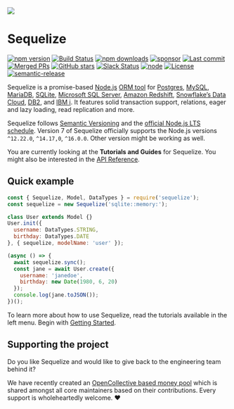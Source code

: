 <div class="logo">
  <img src="./manual/asset/logo.png" />
  <div class="sequelize"><h1>Sequelize</h1></div>
</div>

[![npm version](https://badgen.net/npm/v/sequelize)](https://www.npmjs.com/package/sequelize)
[![Build Status](https://github.com/sequelize/sequelize/workflows/CI/badge.svg)](https://github.com/sequelize/sequelize/actions?query=workflow%3ACI)
[![npm downloads](https://badgen.net/npm/dm/sequelize)](https://www.npmjs.com/package/sequelize)
[![sponsor](https://img.shields.io/opencollective/all/sequelize?label=sponsors)](https://opencollective.com/sequelize)
[![Last commit](https://badgen.net/github/last-commit/sequelize/sequelize)](https://github.com/sequelize/sequelize)
[![Merged PRs](https://badgen.net/github/merged-prs/sequelize/sequelize)](https://github.com/sequelize/sequelize)
[![GitHub stars](https://badgen.net/github/stars/sequelize/sequelize)](https://github.com/sequelize/sequelize)
[![Slack Status](http://sequelize-slack.herokuapp.com/badge.svg)](http://sequelize-slack.herokuapp.com/)
[![node](https://badgen.net/npm/node/sequelize)](https://www.npmjs.com/package/sequelize)
[![License](https://badgen.net/github/license/sequelize/sequelize)](https://github.com/sequelize/sequelize/blob/main/LICENSE)
[![semantic-release](https://img.shields.io/badge/%20%20%F0%9F%93%A6%F0%9F%9A%80-semantic--release-e10079.svg)](https://github.com/semantic-release/semantic-release)

Sequelize is a promise-based [Node.js](https://nodejs.org/en/about/) [ORM tool](https://en.wikipedia.org/wiki/Object-relational_mapping) for [Postgres](https://en.wikipedia.org/wiki/PostgreSQL), [MySQL](https://en.wikipedia.org/wiki/MySQL), [MariaDB](https://en.wikipedia.org/wiki/MariaDB), [SQLite](https://en.wikipedia.org/wiki/SQLite), [Microsoft SQL Server](https://en.wikipedia.org/wiki/Microsoft_SQL_Server), [Amazon Redshift](https://docs.aws.amazon.com/redshift/index.html), [Snowflake’s Data Cloud](https://docs.snowflake.com/en/user-guide/intro-key-concepts.html), [DB2](https://en.wikipedia.org/wiki/IBM_Db2_Family), and [IBM i](https://www.ibm.com/support/pages/db2-ibm-i). It features solid transaction support, relations, eager and lazy loading, read replication and more.

Sequelize follows [Semantic Versioning](http://semver.org) and the [official Node.js LTS schedule](https://nodejs.org/en/about/releases/). Version 7 of Sequelize officially supports the Node.js versions `^12.22.0`, `^14.17,0`, `^16.0.0`. Other version might be working as well.

You are currently looking at the **Tutorials and Guides** for Sequelize. You might also be interested in the [API Reference](identifiers.html).

## Quick example

```js
const { Sequelize, Model, DataTypes } = require('sequelize');
const sequelize = new Sequelize('sqlite::memory:');

class User extends Model {}
User.init({
  username: DataTypes.STRING,
  birthday: DataTypes.DATE
}, { sequelize, modelName: 'user' });

(async () => {
  await sequelize.sync();
  const jane = await User.create({
    username: 'janedoe',
    birthday: new Date(1980, 6, 20)
  });
  console.log(jane.toJSON());
})();
```

To learn more about how to use Sequelize, read the tutorials available in the left menu. Begin with [Getting Started](manual/getting-started.html).

## Supporting the project

Do you like Sequelize and would like to give back to the engineering team behind it?

We have recently created an [OpenCollective based money pool](https://opencollective.com/sequelize) which is shared amongst all core maintainers based on their contributions. Every support is wholeheartedly welcome. ❤️
